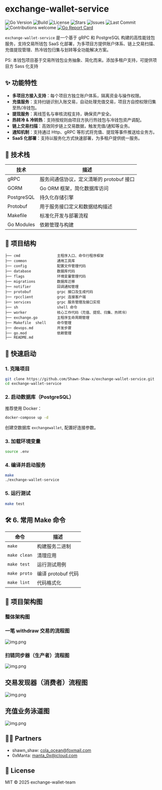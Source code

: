 # exchange-wallet-service

![Go Version](https://img.shields.io/badge/Go-1.20%2B-blue?logo=go)
![Build](https://img.shields.io/badge/build-passing-brightgreen?logo=github-actions)
![License](https://img.shields.io/github/license/Shawn-Shaw-x/exchange-wallet-service)
![Stars](https://img.shields.io/github/stars/Shawn-Shaw-x/exchange-wallet-service?style=social)
![Issues](https://img.shields.io/github/issues/Shawn-Shaw-x/exchange-wallet-service)
![Last Commit](https://img.shields.io/github/last-commit/Shawn-Shaw-x/exchange-wallet-service)
![Contributions welcome](https://img.shields.io/badge/contributions-welcome-brightgreen.svg?style=flat)
[![Go Report Card](https://goreportcard.com/badge/github.com/Shawn-Shaw-x/exchange-wallet-service)](https://goreportcard.com/report/github.com/Shawn-Shaw-x/exchange-wallet-service)

`exchange-wallet-service` 是一个基于 gRPC 和 PostgreSQL 构建的高性能钱包服务，支持交易所钱包 SaaS 化部署，为多项目方提供账户体系、链上交易扫描、充值提现管理、热冷钱包归集与划转等全功能解决方案。

PS: 本钱包项目基于交易所钱包业务抽象、简化而来。添加多租户支持，可提供项目方 Sass 化支持

## ✨ 功能特性

- **多项目方接入支持**：每个项目方独立账户体系，隔离资金与操作权限。
- **充值服务**：支持扫链识别入账交易，自动处理充值交易，项目方自控权限归集至热/冷钱包。
- **提现服务**：离线签名与审核流程支持，确保资产安全。
- **热转冷 & 冷转热**：支持按规则由项目方执行热钱包与冷钱包资产调配。
- **链上交易扫描**：高效同步链上交易数据，触发充值/通知等业务。
- **通知机制**：支持通过 Http、gRPC 等形式将充值、提现等事件推送给业务方。
- **SaaS 化部署**：支持以服务化方式快速部署，为多租户提供统一服务。

## 🧱 技术栈

| 技术 | 描述 |
|------|------|
| gRPC | 服务间通信协议，定义清晰的 protobuf 接口 |
| GORM | Go ORM 框架，简化数据库访问 |
| PostgreSQL | 持久化存储引擎 |
| Protobuf | 用于服务接口定义和数据结构描述 |
| Makefile | 标准化开发与部署流程 |
| Go Modules | 依赖管理与构建 |

## 📂 项目结构

```
├── cmd                 主程序入口、命令行程序框架
├── common              通用工具库
├── config              配置文件管理代码
├── database            数据库代码
├── flags               环境变量管理代码
├── migrations          数据库迁移
├── notifier            回调通知管理
├── protobuf            grpc 接口及生成代码
├── rpcclient           grpc 连接客户端
├── services            grpc 服务管理及接口实现
├── sh                  shell 命令
├── worker              核心工作代码（充值、提现、归集、热转冷）
├── exchange.go         主程序生命周期管理
├── Makefile  shell     命令管理
├── devops.md           开发步骤
├── go.mod              依赖管理
├── README.md   
```

## 🚀 快速启动

### 1. 克隆项目

```bash
git clone https://github.com/Shawn-Shaw-x/exchange-wallet-service.git
cd exchange-wallet-service
```

### 2. 启动数据库（PostgreSQL）

推荐使用 Docker：

```bash
docker-compose up -d
```
创建空数据库 `exchangewallet`, 配置好连接参数。

### 3. 加载环境变量
```bash
source .env
```

### 4. 编译并启动服务

```bash
make 
./exchange-wallet-service
```


### 5. 运行测试

```bash
make test
```

## 🛠️ 6. 常用 Make 命令

| 命令           | 描述             |
|--------------|----------------|
| `make `      | 构建服务二进制        |
| `make clean` | 清理应用           |
| `make test`  | 运行测试用例         |
| `make proto` | 编译 protobuf 代码 |
| `make lint`  | 代码格式化          |

## 🍌 项目架构图

### 整体架构图


### 一笔 withdraw 交易的流程图
![img.png](images/withdrawTx.png)

### 扫链同步器（生产者）流程图
![img.png](images/synchronizer.png)

## 交易发现器（消费者）流程图
![img.png](images/finder.png)

## 充值业务泳道图
![img.png](images/depositBusiness.png)

## 👬🏻 Partners

- shawn_shaw: cola_ocean@foxmail.com
- 0xManta: manta_0x@icloud.com

## 📄 License

MIT © 2025 exchange-wallet-team
